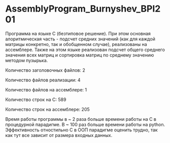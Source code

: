 # AssemblyProgram_Burnyshev_BPI201

Программа на языке С (безтиповое решение). При этом основная алоритмическая часть - подсчет средних значений 
(как для каждой матрицы конкретно, так и обобщенном случае), реализованы на ассемблере. Также на этом языке реализован
подсчет общего среднего значения всех матриц и сортировка матриц по среднему значению методом пузырька.

Количество заголовочных файлов: 2

Количество файлов реализации: 4

Количество файлов на ассемблере: 1

Количество строк на С: 589

Количество строк на ассемблере: 205

Время работы программы в ~ 2 раза больше времени работы на С в процедурной парадигме. В ~ 100 раз больше времени работы на python.
Эффективность отностильно С в ООП парадигме оценить трудно, так как тут все зависит от размера входных данных.
